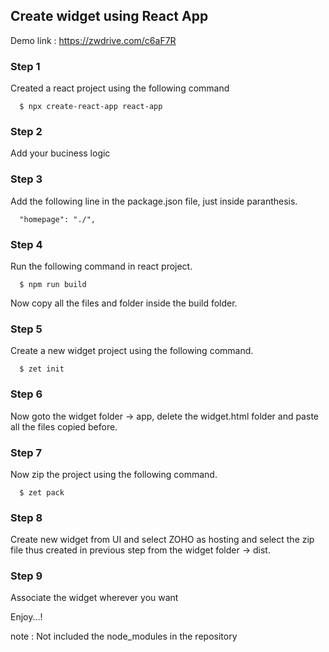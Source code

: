 ## Create widget using React App

Demo link : https://zwdrive.com/c6aF7R

### Step 1

Created a react project using the following command

      $ npx create-react-app react-app
 
### Step 2

Add your buciness logic

### Step 3

Add the following line in the package.json file, just inside paranthesis.
  
      "homepage": "./",

### Step 4

Run the following command in react project.
  
      $ npm run build
  
Now copy all the files and folder inside the build folder.

### Step 5

Create a new widget project using the following command.

      $ zet init
  
### Step 6

Now goto the widget folder -> app, delete the widget.html folder and paste all the files copied before.

### Step 7

Now zip the project using the following command.

      $ zet pack
  
### Step 8

Create new widget from UI and select ZOHO as hosting and select the zip file thus created in previous step from the widget folder -> dist.

### Step 9

Associate the widget wherever you want 

Enjoy...!

  
note : Not included the node_modules in the repository
